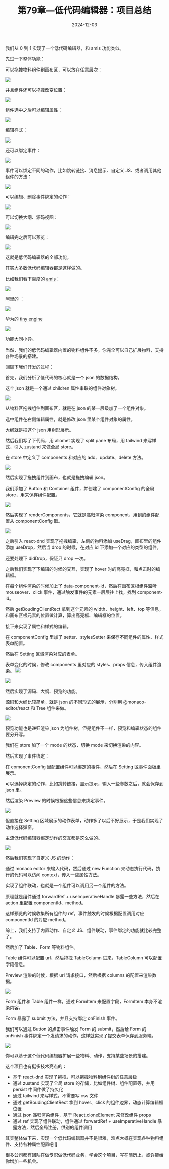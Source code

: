 ﻿---
title: '第79章—低代码编辑器：项目总结'
date: '2024-12-03'
---
我们从 0 到 1 实现了一个低代码编辑器，和 amis 功能类似。

先过一下整体功能：

可以拖拽物料组件到画布区，可以放在任意层次：

![](https://p9-juejin.byteimg.com/tos-cn-i-k3u1fbpfcp/b45517d43b174af6961f9d4e30ae2cd7~tplv-k3u1fbpfcp-jj-mark:0:0:0:0:q75.image#?w=2912&h=1502&s=979032&e=gif&f=69&b=fefefe)

并且组件还可以拖拽改变位置：

![](https://p1-juejin.byteimg.com/tos-cn-i-k3u1fbpfcp/57360e8b9fa748c69661415ed0c615df~tplv-k3u1fbpfcp-jj-mark:0:0:0:0:q75.image#?w=2912&h=1502&s=1574940&e=gif&f=57&b=fdfdfd)

组件选中之后可以编辑属性：

![](https://p9-juejin.byteimg.com/tos-cn-i-k3u1fbpfcp/5fc0054579ab4ba286c9f7ab32e7bd60~tplv-k3u1fbpfcp-jj-mark:0:0:0:0:q75.image#?w=2912&h=1502&s=574091&e=gif&f=47&b=fdfdfd)

编辑样式：

![](https://p1-juejin.byteimg.com/tos-cn-i-k3u1fbpfcp/39f9616a6aa84183aed1c1b33706d4e7~tplv-k3u1fbpfcp-jj-mark:0:0:0:0:q75.image#?w=2912&h=1502&s=457156&e=gif&f=64&b=fefefe)

还可以绑定事件：

![](https://p9-juejin.byteimg.com/tos-cn-i-k3u1fbpfcp/594675f798194b2ba15c2a5c07224b35~tplv-k3u1fbpfcp-jj-mark:0:0:0:0:q75.image#?w=2912&h=1502&s=1300562&e=gif&f=70&b=fdfdfd)

事件可以绑定不同的动作，比如跳转链接、消息提示、自定义 JS、或者调用其他组件的方法：

![](https://p9-juejin.byteimg.com/tos-cn-i-k3u1fbpfcp/52aa9455638b4d9eb3173edd837e2c97~tplv-k3u1fbpfcp-jj-mark:0:0:0:0:q75.image#?w=2912&h=1502&s=1028727&e=gif&f=54&b=808080)

可以编辑、删除事件绑定的动作：

![](https://p6-juejin.byteimg.com/tos-cn-i-k3u1fbpfcp/cddbe12e8e244202b57239c0619626ad~tplv-k3u1fbpfcp-jj-mark:0:0:0:0:q75.image#?w=2912&h=1502&s=1356794&e=gif&f=57&b=fdfdfd)

可以切换大纲、源码视图：

![](https://p3-juejin.byteimg.com/tos-cn-i-k3u1fbpfcp/89c6add9f0dc4e14bc778ff227601a98~tplv-k3u1fbpfcp-jj-mark:0:0:0:0:q75.image#?w=2912&h=1502&s=777235&e=gif&f=69&b=fefefe)

编辑完之后可以预览：

![](https://p9-juejin.byteimg.com/tos-cn-i-k3u1fbpfcp/fc85568bbdce4f74939b079d2114cd22~tplv-k3u1fbpfcp-jj-mark:0:0:0:0:q75.image#?w=2912&h=1502&s=912462&e=gif&f=49&b=fefefe)

这就是低代码编辑器的全部功能。

其实大多数低代码编辑器都是这样做的。

比如我们看下百度的 [amis](https://aisuda.github.io/amis-editor-demo/#/edit/0)：

![](https://p6-juejin.byteimg.com/tos-cn-i-k3u1fbpfcp/dec42fed8cd54b66a4deecb95b0e80af~tplv-k3u1fbpfcp-jj-mark:0:0:0:0:q75.image#?w=2912&h=1502&s=1738939&e=gif&f=69&b=fdfdfd)

阿里的 [](https://lowcode-engine.cn/demo/demo-general/index.html)：

![](https://p3-juejin.byteimg.com/tos-cn-i-k3u1fbpfcp/fe6c1d98521f498f97fabc234ab0977c~tplv-k3u1fbpfcp-jj-mark:0:0:0:0:q75.image#?w=2912&h=1502&s=1612903&e=gif&f=70&b=f8f8f8)

华为的 [tiny engine](https://opentiny.design/tiny-engine#/tiny-engine-editor)

![](https://p1-juejin.byteimg.com/tos-cn-i-k3u1fbpfcp/d8ab619128e643868d20f203c4d1ada4~tplv-k3u1fbpfcp-jj-mark:0:0:0:0:q75.image#?w=2912&h=1502&s=1640610&e=gif&f=70&b=fcfcfc)

功能大同小异。

当然，我们的低代码编辑器内置的物料组件不多，你完全可以自己扩展物料，支持各种场景的搭建。

回顾下我们开发的过程：

首先，我们分析了低代码的核心就是一个 json 的数据结构。

这个 json 就是一个通过 children 属性串联的组件对象树。

![](https://p9-juejin.byteimg.com/tos-cn-i-k3u1fbpfcp/9078630862ab49c0a7775cd02c82fd54~tplv-k3u1fbpfcp-jj-mark:0:0:0:0:q75.image#?w=1516&h=1352&s=119568&e=png&b=ffffff)

从物料区拖拽组件到画布区，就是在 json 的某一层级加了一个组件对象。

选中组件在右侧编辑属性，就是修改 json 里某个组件对象的属性。

大纲就是把这个 json 用树形展示。

然后我们写了下代码，用 allomet 实现了 split pane 布局，用 tailwind 来写样式，引入 zustand 来做全局 store。

在 store 中定义了 components 和对应的 add、update、delete 方法。

![](https://p9-juejin.byteimg.com/tos-cn-i-k3u1fbpfcp/de23a0a7371c435f8f937fd61ffea120~tplv-k3u1fbpfcp-jj-mark:0:0:0:0:q75.image#?w=1326&h=812&s=170620&e=png&b=1f1f1f)

然后实现了拖拽组件到画布，也就是拖拽编辑 json。

我们添加了 Button 和 Container 组件，并创建了 componentConfig 的全局 store，用来保存组件配置。

![](https://p9-juejin.byteimg.com/tos-cn-i-k3u1fbpfcp/5347b5cf721b42a687aac812bc4cb640~tplv-k3u1fbpfcp-jj-mark:0:0:0:0:q75.image#?w=1216&h=978&s=157536&e=png&b=1f1f1f)

然后实现了 renderComponents，它就是递归渲染 component，用到的组件配置从 componentConfig 取。

![](https://p3-juejin.byteimg.com/tos-cn-i-k3u1fbpfcp/a2f99010a9534b1fbccbdb3f4ea727fc~tplv-k3u1fbpfcp-jj-mark:0:0:0:0:q75.image#?w=1322&h=1294&s=250336&e=png&b=1f1f1f)

之后引入 react-dnd 实现了拖拽编辑，左侧的物料添加 useDrag，画布里的组件添加 useDrop，然后当 drop 的时候，在对应 id 下添加一个对应的类型的组件。

还要处理下 didDrop，保证只 drop 一次。

之后我们实现了下编辑的时候的交互，实现了 hover 时的高亮框，和点击时的编辑框。

在每个组件渲染的时候加上了 data-component-id，然后在画布区根组件监听 mouseover、click 事件，通过触发事件的元素一层层往上找，找到 component-id。

然后 getBoudingClientRect 拿到这个元素的 width、height、left、top 等信息，和画布区根元素的位置做计算，算出高亮框、编辑框的位置。

接下来实现了属性和样式的编辑。

在 componentConfig 里加了 setter、stylesSetter 来保存不同组件的属性、样式表单配置。

然后在 Setting 区域渲染对应的表单。

表单变化的时候，修改 components 里对应的 styles、props 信息，传入组件渲染。
![](https://p6-juejin.byteimg.com/tos-cn-i-k3u1fbpfcp/9eab15e3278c4f97b93218ce3e3fbab5~tplv-k3u1fbpfcp-jj-mark:0:0:0:0:q75.image#?w=2804&h=1176&s=514954&e=gif&f=51&b=fefefe)

![](https://p6-juejin.byteimg.com/tos-cn-i-k3u1fbpfcp/216909dffe114e008cd169bc293cfac3~tplv-k3u1fbpfcp-jj-mark:0:0:0:0:q75.image#?w=2772&h=1502&s=286343&e=gif&f=39&b=fefefe)

然后实现了源码、大纲、预览的功能。

源码和大纲比较简单，就是 json 的不同形式的展示，分别用 @monaco-editor/react 和 Tree 组件来做。

![](https://p6-juejin.byteimg.com/tos-cn-i-k3u1fbpfcp/f5ce305831c94100b1d481d6612968b3~tplv-k3u1fbpfcp-jj-mark:0:0:0:0:q75.image#?w=2912&h=1502&s=1421515&e=gif&f=46&b=fefefe)

预览功能也是递归渲染 json 为组件树，但是组件不一样，预览和编辑状态的组件要分开写。

我们在 store 加了一个 mode 的状态，切换 mode 来切换渲染的内容。

然后实现了事件绑定：

在 comonentConfig 里配置组件可以绑定的事件，然后在 Setting 区事件面板里展示。

可以选择绑定的动作，比如跳转链接，显示提示，输入一些参数之后，就会保存到 json 里。

然后渲染 Preview 的时候根据这些信息来绑定事件。

![](https://p1-juejin.byteimg.com/tos-cn-i-k3u1fbpfcp/b8bf36856d274bcca6f704eda8d9411f~tplv-k3u1fbpfcp-jj-mark:0:0:0:0:q75.image#?w=2780&h=1242&s=225977&e=png&b=ffffff)

但直接在 Setting 区域展示的动作表单，动作多了以后不好展示，于是我们实现了动作选择弹窗。

主流低代码编辑器绑定动作的交互都是这么做的。

![](https://p3-juejin.byteimg.com/tos-cn-i-k3u1fbpfcp/acb28ee1c8964b7d9dbd6db9d0abd84f~tplv-k3u1fbpfcp-jj-mark:0:0:0:0:q75.image#?w=2912&h=1502&s=3341715&e=gif&f=70&b=f1f0fd)

然后我们实现了自定义 JS 的动作：

通过 monaco editor 来输入代码，然后通过 new Function 来动态执行代码，执行的代码可以访问 context，传入一些属性方法。

实现了组件联动，也就是一个组件可以调用另一个组件的方法。

原理就是组件通过 forwardRef + useImperativeHandle 暴露一些方法，然后在 action 里配置 componentId、method。

这样预览的时候收集所有组件的 ref，事件触发的时候根据配置调用对应 componentId 的对应 method。

综上，我们支持了内置动作、自定义 JS、组件联动，事件绑定的功能就比较完整了。

然后加了 Table、Form 等物料组件。

Table 组件可以配置 url，然后拖拽 TableColumn 进来，TableColumn 可以配置字段信息。

Preview 渲染的时候，根据 url 请求接口，然后根据 columns 的配置来渲染数据。

![](https://p9-juejin.byteimg.com/tos-cn-i-k3u1fbpfcp/a11c00057ec54e3ab600463131ee7933~tplv-k3u1fbpfcp-jj-mark:0:0:0:0:q75.image#?w=2912&h=1502&s=339996&e=gif&f=28&b=fefefe)

Form 组件和 Table 组件一样，通过 FormItem 来配置字段，FormItem 本身不渲染内容。

Form 暴露了 submit 方法，并且支持绑定 onFinish 事件。

我们可以通过 Button 的点击事件触发 Form 的 submit，然后给 Form 的 onFinish 事件绑定一个发请求的动作，这样就实现了提交表单保存到服务端。

![](https://p6-juejin.byteimg.com/tos-cn-i-k3u1fbpfcp/217482cd5e8a463b8a5513fc9763a549~tplv-k3u1fbpfcp-jj-mark:0:0:0:0:q75.image#?w=2912&h=1502&s=1098063&e=gif&f=69&b=808080)

你可以基于这个低代码编辑器扩展一些物料、动作，支持某些场景的搭建。

这个项目也有挺多技术亮点的：

- 基于 react-dnd 实现了拖拽，可以拖拽物料到组件树的任意层级
- 通过 zustand 实现了全局 store 的存储，比如组件树、组件配置等，并用 persist 中间件做了持久化
- 通过 tailwind 来写样式，不需要写 css 文件
- 通过 getBoudingClientRect 拿到 hover、click 的组件边界，动态计算编辑框位置
- 通过 json 递归渲染组件，基于 React.cloneElement 来修改组件 props
- 通过 ref 实现了组件联动，组件通过 forwardRef + useImperativeHandle 暴露方法，然后全局注册，供别的组件调用

其实整体做下来，实现一个低代码编辑器并不是很难，难点大概在实现各种物料组件、支持各种属性配置吧 🤔️

很多公司都有团队在做专职做低代码业务，学会这个项目，写在简历上，或许能给你增加一些机会。
